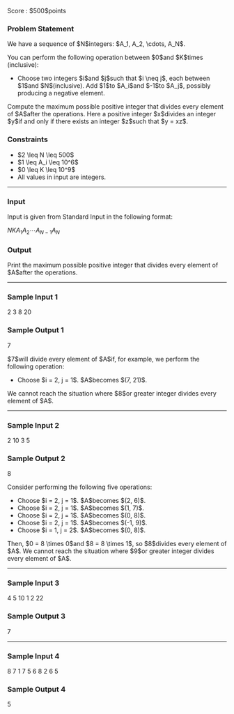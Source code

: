 
<div>

<span>

<span>

<p>
Score : $500$points
</p>

<div>

<section>

### **Problem Statement**

<p>
We have a sequence of $N$integers: $A_1, A_2, \cdots, A_N$.
</p>

<p>
You can perform the following operation between $0$and $K$times (inclusive):
</p>

<ul>

<li>
Choose two integers $i$and $j$such that $i \neq j$, each between $1$and $N$(inclusive). Add $1$to $A_i$and $-1$to $A_j$, possibly producing a negative element.
</li>

</ul>

<p>
Compute the maximum possible positive integer that divides every element of $A$after the operations. Here a positive integer $x$divides an integer $y$if and only if there exists an integer $z$such that $y = xz$.
</p>

</section>

</div>

<div>

<section>

### **Constraints**

<ul>

<li>
$2 \leq N \leq 500$
</li>

<li>
$1 \leq A_i \leq 10^6$
</li>

<li>
$0 \leq K \leq 10^9$
</li>

<li>
All values in input are integers.
</li>

</ul>

</section>

</div>

---

<div>

<div>

<section>

### **Input**

<p>
Input is given from Standard Input in the following format:
</p>

<div>

$N$$K$$A_1$$A_2$$\cdots$$A_{N-1}$$A_{N}$
</div>

</section>

</div>

<div>

<section>

### **Output**

<p>
Print the maximum possible positive integer that divides every element of $A$after the operations.
</p>

</section>

</div>

</div>

---

<div>

<section>

### **Sample Input 1**

<div>

2 3
8 20

</div>

</section>

</div>

<div>

<section>

### **Sample Output 1**

<div>

7

</div>

<p>
$7$will divide every element of $A$if, for example, we perform the following operation:
</p>

<ul>

<li>
Choose $i = 2, j = 1$. $A$becomes $(7, 21)$.
</li>

</ul>

<p>
We cannot reach the situation where $8$or greater integer divides every element of $A$.
</p>

</section>

</div>

---

<div>

<section>

### **Sample Input 2**

<div>

2 10
3 5

</div>

</section>

</div>

<div>

<section>

### **Sample Output 2**

<div>

8

</div>

<p>
Consider performing the following five operations:
</p>

<ul>

<li>
Choose $i = 2, j = 1$. $A$becomes $(2, 6)$.
</li>

<li>
Choose $i = 2, j = 1$. $A$becomes $(1, 7)$.
</li>

<li>
Choose $i = 2, j = 1$. $A$becomes $(0, 8)$.
</li>

<li>
Choose $i = 2, j = 1$. $A$becomes $(-1, 9)$.
</li>

<li>
Choose $i = 1, j = 2$. $A$becomes $(0, 8)$.
</li>

</ul>

<p>
Then, $0 = 8 \times 0$and $8 = 8 \times 1$, so $8$divides every element of $A$. We cannot reach the situation where $9$or greater integer divides every element of $A$.
</p>

</section>

</div>

---

<div>

<section>

### **Sample Input 3**

<div>

4 5
10 1 2 22

</div>

</section>

</div>

<div>

<section>

### **Sample Output 3**

<div>

7

</div>

</section>

</div>

---

<div>

<section>

### **Sample Input 4**

<div>

8 7
1 7 5 6 8 2 6 5

</div>

</section>

</div>

<div>

<section>

### **Sample Output 4**

<div>

5

</div>

</section>

</div>

</span>

</span>

</div>

